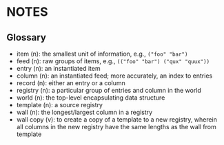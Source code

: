 NOTES
=====


Glossary
--------

- item (n): the smallest unit of information, e.g., `("foo" "bar")`
- feed (n): raw groups of items, e.g., `(("foo" "bar") ("qux" "quux"))`
- entry (n): an instantiated item
- column (n): an instantiated feed; more accurately, an index to entries
- record (n): either an entry or a column
- registry (n): a particular group of entries and column in the world
- world (n): the top-level encapsulating data structure
- template (n): a source registry
- wall (n): the longest/largest column in a registry
- wall copy (v): to create a copy of a template to a new registry, wherein all
  columns in the new registry have the same lengths as the wall from template
